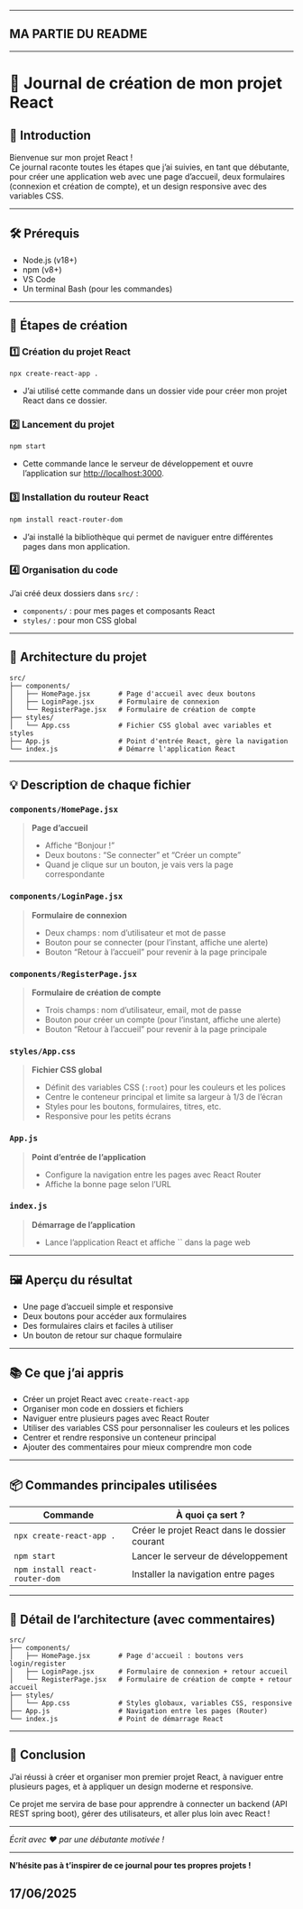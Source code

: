 ------------------------------------------------------------------------------------------------------------------------------------------------------------------------------------

## MA PARTIE DU README

---

# 🚀 Journal de création de mon projet React

## 📅 Introduction

Bienvenue sur mon projet React !  
Ce journal raconte toutes les étapes que j’ai suivies, en tant que débutante, pour créer une application web avec une page d’accueil, deux formulaires (connexion et création de compte), et un design responsive avec des variables CSS.

---

## 🛠️ Prérequis

- Node.js (v18+)
- npm (v8+)
- VS Code
- Un terminal Bash (pour les commandes)

---

## 📝 Étapes de création

### 1️⃣ Création du projet React

```bash
npx create-react-app .
```
- J’ai utilisé cette commande dans un dossier vide pour créer mon projet React dans ce dossier.

### 2️⃣ Lancement du projet

```bash
npm start
```
- Cette commande lance le serveur de développement et ouvre l’application sur [http://localhost:3000](http://localhost:3000).

### 3️⃣ Installation du routeur React

```bash
npm install react-router-dom
```
- J’ai installé la bibliothèque qui permet de naviguer entre différentes pages dans mon application.

### 4️⃣ Organisation du code

J’ai créé deux dossiers dans `src/` :
- `components/` : pour mes pages et composants React
- `styles/` : pour mon CSS global

---

## 📂 Architecture du projet

```
src/
├── components/
│   ├── HomePage.jsx       # Page d'accueil avec deux boutons
│   ├── LoginPage.jsx      # Formulaire de connexion
│   └── RegisterPage.jsx   # Formulaire de création de compte
├── styles/
│   └── App.css            # Fichier CSS global avec variables et styles
├── App.js                 # Point d'entrée React, gère la navigation
└── index.js               # Démarre l'application React
```

---

## 💡 Description de chaque fichier

### `components/HomePage.jsx`  
> **Page d’accueil**  
> - Affiche “Bonjour !”
> - Deux boutons : “Se connecter” et “Créer un compte”
> - Quand je clique sur un bouton, je vais vers la page correspondante

### `components/LoginPage.jsx`  
> **Formulaire de connexion**  
> - Deux champs : nom d’utilisateur et mot de passe  
> - Bouton pour se connecter (pour l’instant, affiche une alerte)  
> - Bouton “Retour à l’accueil” pour revenir à la page principale

### `components/RegisterPage.jsx`  
> **Formulaire de création de compte**  
> - Trois champs : nom d’utilisateur, email, mot de passe  
> - Bouton pour créer un compte (pour l’instant, affiche une alerte)  
> - Bouton “Retour à l’accueil” pour revenir à la page principale

### `styles/App.css`  
> **Fichier CSS global**  
> - Définit des variables CSS (`:root`) pour les couleurs et les polices  
> - Centre le conteneur principal et limite sa largeur à 1/3 de l’écran  
> - Styles pour les boutons, formulaires, titres, etc.  
> - Responsive pour les petits écrans

### `App.js`  
> **Point d’entrée de l’application**  
> - Configure la navigation entre les pages avec React Router  
> - Affiche la bonne page selon l’URL

### `index.js`  
> **Démarrage de l’application**  
> - Lance l’application React et affiche `` dans la page web

---

## 🖼️ Aperçu du résultat

- Une page d’accueil simple et responsive
- Deux boutons pour accéder aux formulaires
- Des formulaires clairs et faciles à utiliser
- Un bouton de retour sur chaque formulaire

---

## 📚 Ce que j’ai appris

- Créer un projet React avec `create-react-app`
- Organiser mon code en dossiers et fichiers
- Naviguer entre plusieurs pages avec React Router
- Utiliser des variables CSS pour personnaliser les couleurs et les polices
- Centrer et rendre responsive un conteneur principal
- Ajouter des commentaires pour mieux comprendre mon code

---

## 📦 Commandes principales utilisées

| Commande                                 | À quoi ça sert ?                                   |
|-------------------------------------------|----------------------------------------------------|
| `npx create-react-app .`                  | Créer le projet React dans le dossier courant      |
| `npm start`                               | Lancer le serveur de développement                 |
| `npm install react-router-dom`            | Installer la navigation entre pages                |

---

## 📁 Détail de l’architecture (avec commentaires)

```
src/
├── components/
│   ├── HomePage.jsx       # Page d'accueil : boutons vers login/register
│   ├── LoginPage.jsx      # Formulaire de connexion + retour accueil
│   └── RegisterPage.jsx   # Formulaire de création de compte + retour accueil
├── styles/
│   └── App.css            # Styles globaux, variables CSS, responsive
├── App.js                 # Navigation entre les pages (Router)
└── index.js               # Point de démarrage React
```

---

## 🎉 Conclusion

J’ai réussi à créer et organiser mon premier projet React, à naviguer entre plusieurs pages, et à appliquer un design moderne et responsive. 

Ce projet me servira de base pour apprendre à connecter un backend (API REST spring boot), gérer des utilisateurs, et aller plus loin avec React !

---

*Écrit avec ❤️ par une débutante motivée !*

---

**N’hésite pas à t’inspirer de ce journal pour tes propres projets !**

## 17/06/2025